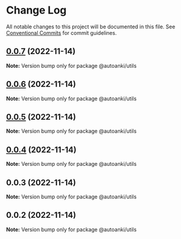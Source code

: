 # Change Log

All notable changes to this project will be documented in this file.
See [Conventional Commits](https://conventionalcommits.org) for commit guidelines.

## [0.0.7](https://github.com/chenlijun99/autoanki/compare/@autoanki/utils@0.0.6...@autoanki/utils@0.0.7) (2022-11-14)

**Note:** Version bump only for package @autoanki/utils

## [0.0.6](https://github.com/chenlijun99/autoanki/compare/@autoanki/utils@0.0.5...@autoanki/utils@0.0.6) (2022-11-14)

**Note:** Version bump only for package @autoanki/utils

## [0.0.5](https://github.com/chenlijun99/autoanki/compare/@autoanki/utils@0.0.4...@autoanki/utils@0.0.5) (2022-11-14)

**Note:** Version bump only for package @autoanki/utils

## [0.0.4](https://github.com/chenlijun99/autoanki/compare/@autoanki/utils@0.0.3...@autoanki/utils@0.0.4) (2022-11-14)

**Note:** Version bump only for package @autoanki/utils

## 0.0.3 (2022-11-14)

**Note:** Version bump only for package @autoanki/utils

## 0.0.2 (2022-11-14)

**Note:** Version bump only for package @autoanki/utils
